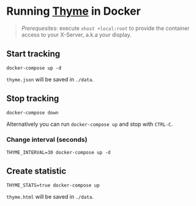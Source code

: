 # Running [Thyme](https://github.com/sourcegraph/thyme) in Docker

> *Prerequesites*: execute `xhost +local:root` to provide the container access to your X-Server, a.k.a your display.

## Start tracking
```
docker-compose up -d
```

`thyme.json` will be saved in `./data`.

## Stop tracking
```
docker-compose down
```

Alternatively you can run `docker-compose up` and stop with `CTRL-C`.

### Change interval (seconds)
```
THYME_INTERVAL=30 docker-compose up -d
```

## Create statistic
```
THYME_STATS=true docker-compose up
```

`thyme.html` will be saved in `./data`.

